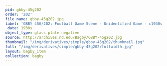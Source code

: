 ```yaml
---
pid: gbby-45g202
order: '202'
file_name: gbby-45g202.jpg
label: 'GBBY 45G/202: Football Game Scene - Unidentified Game - c1930s'
_date: 1930s
object_type: glass plate negative
source: http://archives.nd.edu/Bagby/GBBY-45g202.jpg
thumbnail: "/img/derivatives/simple/gbby-45g202/thumbnail.jpg"
full: "/img/derivatives/simple/gbby-45g202/fullwidth.jpg"
layout: bagby_item
collection: bagby
---
```


